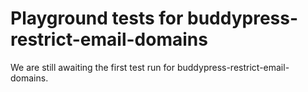 # Playground tests for buddypress-restrict-email-domains
We are still awaiting the first test run for buddypress-restrict-email-domains.
